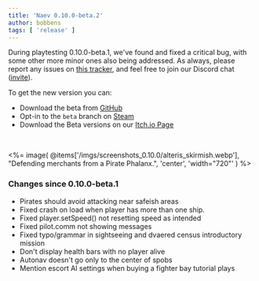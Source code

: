 ```yaml
---
title: 'Naev 0.10.0-beta.2'
author: bobbens
tags: [ 'release' ]
---
```


During playtesting 0.10.0-beta.1, we've found and fixed a critical bug, with some other more minor ones also being addressed.
As always, please report any issues on [this tracker](https://github.com/naev/naev/issues),
and feel free to join our Discord chat ([invite](https://discord.com/invite/nd2M5BR)).

To get the new version you can:

* Download the beta from [GitHub](https://github.com/naev/naev/releases/tag/v0.10.0-beta.2)
* Opt-in to the `beta` branch on [Steam](https://store.steampowered.com/app/598530/Naev/)
* Download the Beta versions on our [Itch.io Page](https://naev.itch.io/naev)

<br>

<%= image( @items['/imgs/screenshots_0.10.0/alteris_skirmish.webp'], "Defending merchants from a Pirate Phalanx.", 'center', 'width="720"' ) %>

### Changes since 0.10.0-beta.1
* Pirates should avoid attacking near safeish areas
* Fixed crash on load when player has more than one ship.
* Fixed player.setSpeed() not resetting speed as intended
* Fixed pilot.comm not showing messages
* Fixed typo/grammar in sightseeing and dvaered census introductory mission
* Don't display health bars with no player alive
* Autonav doesn't go only to the center of spobs
* Mention escort AI settings when buying a fighter bay tutorial plays
